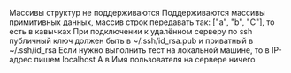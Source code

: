 Массивы структур не поддерживаются
Поддерживаются массивы примитивных данных, массив строк передавать так:
["a", "b", "C"], то есть в кавычках
При подключении к удалённом серверу по ssh публичный ключ должен быть в 
~/.ssh/id_rsa.pub и приватный в ~/.ssh/id_rsa
Если нужно выполнить тест на локальной машине, то в IP-адрес пишем localhost
А в Имя пользователя на сервере ничего
